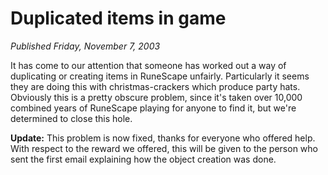 # Duplicated items in game
*Published Friday, November 7, 2003*

It has come to our attention that someone has worked out a way of duplicating or creating items in RuneScape unfairly. Particularly it seems they are doing this with christmas-crackers which produce party hats.
 Obviously this is a pretty obscure problem, since it's taken over 10,000 combined years of RuneScape playing for anyone to find it, but we're determined to close this hole.

**Update:** This problem is now fixed, thanks for everyone who offered help. With respect to the reward we offered, this will be given to the person who sent the first email explaining how the object creation was done.